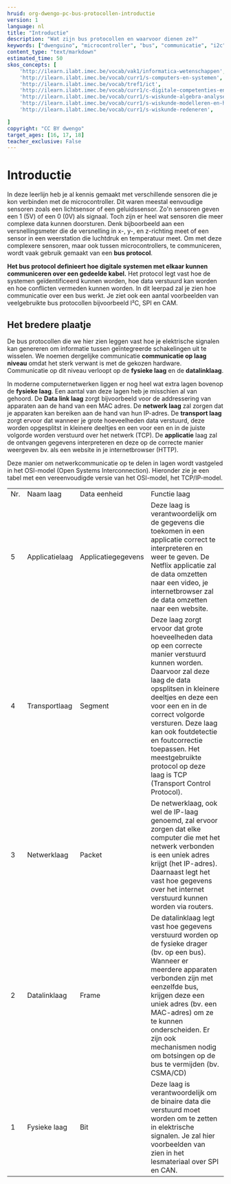 ```yaml
---
hruid: org-dwengo-pc-bus-protocollen-introductie
version: 1
language: nl
title: "Introductie"
description: "Wat zijn bus protocollen en waarvoor dienen ze?"
keywords: ["dwenguino", "microcontroller", "bus", "communicatie", "i2c", "spi", "uart", "can"]
content_type: "text/markdown"
estimated_time: 50
skos_concepts: [
    'http://ilearn.ilabt.imec.be/vocab/vak1/informatica-wetenschappen', 
    'http://ilearn.ilabt.imec.be/vocab/curr1/s-computers-en-systemen',
    'http://ilearn.ilabt.imec.be/vocab/tref1/ict',
    'http://ilearn.ilabt.imec.be/vocab/curr1/c-digitale-competenties-en-mediawijsheid',
    'http://ilearn.ilabt.imec.be/vocab/curr1/s-wiskunde-algebra-analyse',
    'http://ilearn.ilabt.imec.be/vocab/curr1/s-wiskunde-modelleren-en-heuristiek',
    'http://ilearn.ilabt.imec.be/vocab/curr1/s-wiskunde-redeneren',

]
copyright: "CC BY dwengo"
target_ages: [16, 17, 18]
teacher_exclusive: False
---
```


# Introductie

In deze leerlijn heb je al kennis gemaakt met verschillende sensoren die je kon verbinden met de microcontroller. Dit waren meestal eenvoudige sensoren zoals een lichtsensor of een geluidssensor. Zo'n sensoren geven een 1 (5V) of een 0 (0V) als signaal. Toch zijn er heel wat sensoren die meer complexe data kunnen doorsturen. Denk bijboorbeeld aan een versnellingsmeter die de versnelling in x-, y-, en z-richting meet of een sensor in een weerstation die luchtdruk en temperatuur meet. Om met deze complexere sensoren, maar ook tussen microcontrollers, te communiceren, wordt vaak gebruik gemaakt van een **bus protocol**. 

**Het bus protocol definieert hoe digitale systemen met elkaar kunnen communiceren over een gedeelde kabel.** Het protocol legt vast hoe de systemen geïdentificeerd kunnen worden, hoe data verstuurd kan worden en hoe conflicten vermeden kunnen worden. In dit leerpad zal je zien hoe communicatie over een bus werkt. Je ziet ook een aantal voorbeelden van veelgebruikte bus protocollen bijvoorbeeld I²C, SPI en CAM.

<div class="dwengo-content sideinfo">
<h2 class="title">Het bredere plaatje</h2>
<div class="content">

De bus protocollen die we hier zien leggen vast hoe je elektrische signalen kan genereren om informatie tussen geïntegreerde schakelingen uit te wisselen. We noemen dergelijke communicatie **communicatie op laag niveau** omdat het sterk verwant is met de gekozen hardware. Communicatie op dit niveau verloopt op de **fysieke laag** en de **datalinklaag**.

In moderne computernetwerken liggen er nog heel wat extra lagen bovenop de **fysieke laag**. Een aantal van deze lagen heb je misschien al van gehoord. De **Data link laag** zorgt bijvoorbeeld voor de addressering van apparaten aan de hand van een MAC adres. De **netwerk laag** zal zorgen dat je apparaten kan bereiken aan de hand van hun IP-adres. De **transport laag** zorgt ervoor dat wanneer je grote hoeveelheden data verstuurd, deze worden opgesplitst in kleinere deeltjes en een voor een en in de juiste volgorde worden verstuurd over het netwerk (TCP). De **applicatie** laag zal de ontvangen gegevens interpreteren en deze op de correcte manier weergeven bv. als een website in je internetbrowser (HTTP).

Deze manier om netwerkcommunicatie op te delen in lagen wordt vastgeled in het OSI-model (Open Systems Interconnection). Hieronder zie je een tabel met een vereenvoudigde versie van het OSI-model, het TCP/IP-model.

<table>
    <tr>
        <td>Nr.</td>
        <td>Naam laag</td>
        <td>Data eenheid</td>
        <td>Functie laag</td>
    </tr>
    <tr>
        <td>5</td>
        <td>Applicatielaag</td>
        <td>Applicatiegegevens</td>
        <td>Deze laag is verantwoordelijk om de gegevens die toekomen in een applicatie correct te interpreteren en weer te geven. De Netflix applicatie zal de data omzetten naar een video, je internetbrowser zal de data omzetten naar een website.</td>
    </tr>
    <tr>
        <td>4</td>
        <td>Transportlaag</td>
        <td>Segment</td>
        <td>Deze laag zorgt ervoor dat grote hoeveelheden data op een correcte manier verstuurd kunnen worden. Daarvoor zal deze laag de data opsplitsen in kleinere deeltjes en deze een voor een en in de correct volgorde versturen. Deze laag kan ook foutdetectie en foutcorrectie toepassen. Het meestgebruikte protocol op deze laag is TCP (Transport Control Protocol).</td>
    </tr>
    <tr>
        <td>3</td>
        <td>Netwerklaag</td>
        <td>Packet</td>
        <td>De netwerklaag, ook wel de IP-laag genoemd, zal ervoor zorgen dat elke computer die met het netwerk verbonden is een uniek adres krijgt (het IP-adres). Daarnaast legt het vast hoe gegevens over het internet verstuurd kunnen worden via routers. </td>
    </tr>
    <tr>
        <td>2</td>
        <td>Datalinklaag</td>
        <td>Frame</td>
        <td>De datalinklaag legt vast hoe gegevens verstuurd worden op de fysieke drager (bv. op een bus). Wanneer er meerdere apparaten verbonden zijn met eenzelfde bus, krijgen deze een uniek adres (bv. een MAC-adres) om ze te kunnen onderscheiden. Er zijn ook mechanismen nodig om botsingen op de bus te vermijden (bv. CSMA/CD)</td>
    </tr>
    <tr>
        <td>1</td>
        <td>Fysieke laag</td>
        <td>Bit</td>
        <td>Deze laag is verantwoordelijk om de binaire data die verstuurd moet worden om te zetten in elektrische signalen. Je zal hier voorbeelden van zien in het lesmateriaal over SPI en CAN.</td>
    </tr>
</table>

</div>
</div>